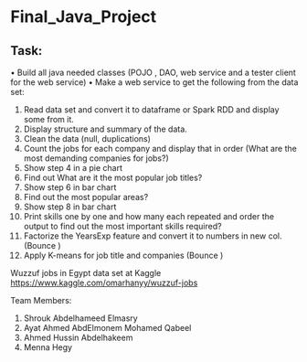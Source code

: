 # Final_Java_Project
  
## Task: 

• Build all java needed classes (POJO , DAO, web service and a tester client for the web service)
• Make a web service to get the following from the data set:
1. Read data set and convert it to dataframe or Spark RDD and display some from it.
2. Display structure and summary of the data.
3. Clean the data (null, duplications)
4. Count the jobs for each company and display that in order (What are the most demanding companies for jobs?)
5. Show step 4 in a pie chart 
6. Find out What are it the most popular job titles? 
7. Show step 6 in bar chart 
8. Find out the most popular areas?
9. Show step 8 in bar chart 
10. Print skills one by one and how many each repeated and order the output to find out the most important skills required?
11. Factorize the YearsExp feature and convert it to numbers in new col. (Bounce )
12. Apply K-means for job title and companies (Bounce )


Wuzzuf jobs in Egypt data set at Kaggle
https://www.kaggle.com/omarhanyy/wuzzuf-jobs

Team Members:

1. Shrouk Abdelhameed Elmasry
2. Ayat Ahmed AbdElmonem Mohamed Qabeel
3. Ahmed Hussin Abdelhakeem
4. Menna Hegy
